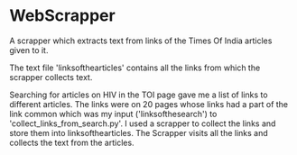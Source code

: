 # WebScrapper
A scrapper which extracts text from links of the Times Of India articles given to it.


The text file 'linksofthearticles' contains all the links from which the scrapper collects text. 

Searching for articles on HIV in the TOI page gave me a list of links to different articles. The links were on 20 pages whose
links had a part of the link common which was my input ('linksofthesearch') to 'collect_links_from_search.py'. I used a 
scrapper to collect the links and store them into linksofthearticles. The Scrapper visits all the links and collects the text 
from the articles.
